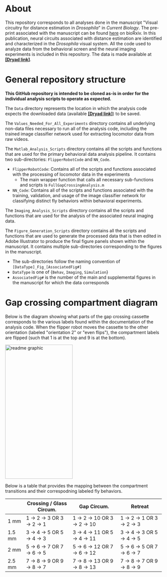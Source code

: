 # About
This repository corresponds to all analyses done in the manuscript "Visual circuitry for distance estimation in _Drosophila_" in _Current Biology_. The pre-print associated with the manuscript can be found [here](https://www.biorxiv.org/content/10.1101/2024.12.25.630346v1) on bioRxiv. In this publication, neural circuits associated with distance estimation are identified and characterized in the _Drosophila_ visual system. All the code used to analyze data from the behavioral screen and the neural imaging experiments is included in this repository. The data is made available at **[[Dryad link]](url)**.

# General repository structure
**This GitHub repository is intended to be cloned as-is in order for the individual analysis scripts to operate as expected.**

The `Data` directory represents the location in which the analysis code expects the downloaded data (available **[[Dryad link]](url)**) to be saved.

The `Values_Needed_For_All_Experiments` directory contains all underlying non-data files necessary to run all of the analysis code, including the trained image classifier network used for extracting locomotor data from raw videos.

The `Matlab_Analysis_Scripts` directory contains all the scripts and functions that are used for the primary behavioral data analysis pipeline. It contains two sub-directories: `FlipperRobotCode` and `NN_Code`.
 - `FlipperRobotCode`: Contains all of the scripts and functions associated with the processing of locomotor data in the experiments
   -  The main wrapper function that calls all necessary sub-functions and scripts is `FullGapCrossingAnalysis.m`
 -  `NN_Code`: Contains all of the scripts and functions associated with the training, validation, and usage of the image classifier network for classifying distinct fly behaviors within behavioral experiments.

The `Imaging_Analysis_Scripts` directory contains all the scripts and functions that are used for the analysis of the associated neural imaging data.

The `Figure_Generation_Scripts` directory contains all the scripts and functions that are used to generate the processed data that is then edited in Adobe Illustrator to produce the final figure panels shown within the manuscript. It contains multiple sub-directories corresponding to the figures in the manuscript.
 - The sub-directories follow the naming convention of `[DataType]_Fig_[AssociatedFig#]`
  - `DataType` is one of {`Behav`, `Imaging`, `Simulation`}
  - `AssociatedFig#` is the number of the main and supplemental figures in the manuscript for which the data corresponds

# Gap crossing compartment diagram

Below is the diagram showing what parts of the gap crossing cassette corresponds to the various labels found within the documentation of the analysis code. When the flipper robot moves the cassette to the other orientation (labeled "orientation 2" or "even flips"), the compartment labels are flipped (such that 1 is at the top and 9 is at the bottom).

<img width="217" height="431" alt="readme graphic" src="https://github.com/user-attachments/assets/55f991bd-bc98-42cf-a136-09792e0fdfdc" />

Below is a table that provides the mapping between the compartment transitions and their correspodning labeled fly behaviors.

| | Crossing / Glass Circum. | Gap Circum. | Retreat |
|---|---|---|---|
|1 mm | 1 -> 2 -> 3 OR 3 -> 2 -> 1 | 1 -> 2 -> 10 OR 3 -> 2 -> 10 | 1 -> 2 -> 1 OR 3 -> 2 -> 3 |
|1.5 mm | 3 -> 4 -> 5 OR 5 -> 4 -> 3 | 3 -> 4 -> 11 OR 5 -> 4 -> 11 | 3 -> 4 -> 3 OR 5 -> 4 -> 5 |
|2 mm | 5 -> 6 -> 7 OR 7 -> 6 -> 5 | 5 -> 6 -> 12 OR 7 -> 6 -> 12 | 5 -> 6 -> 5 OR 7 -> 6 -> 7 |
|2.5 mm | 7 -> 8 -> 9 OR 9 -> 8 -> 7 | 7 -> 8 -> 13 OR 9 -> 8 -> 13 | 7 -> 8 -> 7 OR 9 -> 8 -> 9 |
